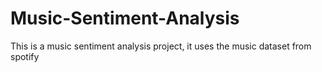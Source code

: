 # Music-Sentiment-Analysis
This is a music sentiment analysis project, it uses the music dataset from spotify

